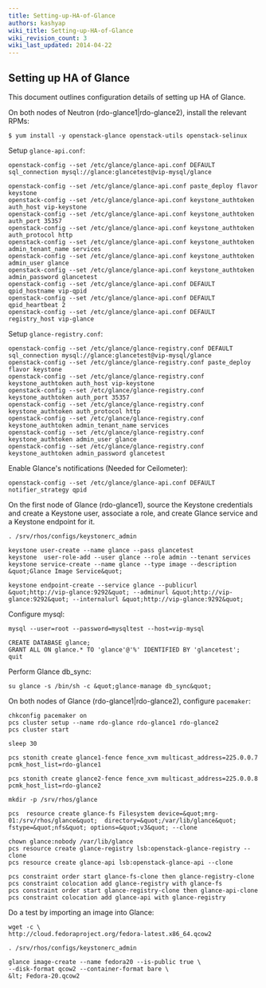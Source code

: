 ```yaml
---
title: Setting-up-HA-of-Glance
authors: kashyap
wiki_title: Setting-up-HA-of-Glance
wiki_revision_count: 3
wiki_last_updated: 2014-04-22
---
```


## Setting up HA of Glance

This document outlines configuration details of setting up HA of Glance.

On both nodes of Neutron (rdo-glance1|rdo-glance2), install the relevant RPMs:

    $ yum install -y openstack-glance openstack-utils openstack-selinux

Setup `glance-api.conf`:

    openstack-config --set /etc/glance/glance-api.conf DEFAULT sql_connection mysql://glance:glancetest@vip-mysql/glance

    openstack-config --set /etc/glance/glance-api.conf paste_deploy flavor keystone
    openstack-config --set /etc/glance/glance-api.conf keystone_authtoken auth_host vip-keystone
    openstack-config --set /etc/glance/glance-api.conf keystone_authtoken auth_port 35357
    openstack-config --set /etc/glance/glance-api.conf keystone_authtoken auth_protocol http
    openstack-config --set /etc/glance/glance-api.conf keystone_authtoken admin_tenant_name services
    openstack-config --set /etc/glance/glance-api.conf keystone_authtoken admin_user glance
    openstack-config --set /etc/glance/glance-api.conf keystone_authtoken admin_password glancetest
    openstack-config --set /etc/glance/glance-api.conf DEFAULT qpid_hostname vip-qpid
    openstack-config --set /etc/glance/glance-api.conf DEFAULT qpid_heartbeat 2
    openstack-config --set /etc/glance/glance-api.conf DEFAULT registry_host vip-glance

Setup `glance-registry.conf`:

    openstack-config --set /etc/glance/glance-registry.conf DEFAULT sql_connection mysql://glance:glancetest@vip-mysql/glance
    openstack-config --set /etc/glance/glance-registry.conf paste_deploy flavor keystone
    openstack-config --set /etc/glance/glance-registry.conf keystone_authtoken auth_host vip-keystone
    openstack-config --set /etc/glance/glance-registry.conf keystone_authtoken auth_port 35357
    openstack-config --set /etc/glance/glance-registry.conf keystone_authtoken auth_protocol http
    openstack-config --set /etc/glance/glance-registry.conf keystone_authtoken admin_tenant_name services
    openstack-config --set /etc/glance/glance-registry.conf keystone_authtoken admin_user glance
    openstack-config --set /etc/glance/glance-registry.conf keystone_authtoken admin_password glancetest

Enable Glance's notifications (Needed for Ceilometer):

    openstack-config --set /etc/glance/glance-api.conf DEFAULT notifier_strategy qpid

On the first node of Glance (rdo-glance1), source the Keystone credentials and create a Keystone user, associate a role, and create Glance service and a Keystone endpoint for it.

    . /srv/rhos/configs/keystonerc_admin

    keystone user-create --name glance --pass glancetest
    keystone  user-role-add --user glance --role admin --tenant services
    keystone service-create --name glance --type image --description &quot;Glance Image Service&quot;

    keystone endpoint-create --service glance --publicurl &quot;http://vip-glance:9292&quot; --adminurl &quot;http://vip-glance:9292&quot; --internalurl &quot;http://vip-glance:9292&quot;

Configure mysql:

    mysql --user=root --password=mysqltest --host=vip-mysql

    CREATE DATABASE glance;
    GRANT ALL ON glance.* TO 'glance'@'%' IDENTIFIED BY 'glancetest';
    quit

Perform Glance db_sync:

    su glance -s /bin/sh -c &quot;glance-manage db_sync&quot;

On both nodes of Glance (rdo-glance1|rdo-glance2), configure `pacemaker`:

    chkconfig pacemaker on
    pcs cluster setup --name rdo-glance rdo-glance1 rdo-glance2
    pcs cluster start

    sleep 30

    pcs stonith create glance1-fence fence_xvm multicast_address=225.0.0.7 pcmk_host_list=rdo-glance1

    pcs stonith create glance2-fence fence_xvm multicast_address=225.0.0.8 pcmk_host_list=rdo-glance2

    mkdir -p /srv/rhos/glance

    pcs  resource create glance-fs Filesystem device=&quot;mrg-01:/srv/rhos/glance&quot;  directory=&quot;/var/lib/glance&quot; fstype=&quot;nfs&quot; options=&quot;v3&quot; --clone

    chown glance:nobody /var/lib/glance
    pcs resource create glance-registry lsb:openstack-glance-registry --clone
    pcs resource create glance-api lsb:openstack-glance-api --clone

    pcs constraint order start glance-fs-clone then glance-registry-clone
    pcs constraint colocation add glance-registry with glance-fs
    pcs constraint order start glance-registry-clone then glance-api-clone
    pcs constraint colocation add glance-api with glance-registry

Do a test by importing an image into Glance:

    wget -c \
    http://cloud.fedoraproject.org/fedora-latest.x86_64.qcow2

    . /srv/rhos/configs/keystonerc_admin

    glance image-create --name fedora20 --is-public true \
    --disk-format qcow2 --container-format bare \
    &lt; Fedora-20.qcow2
